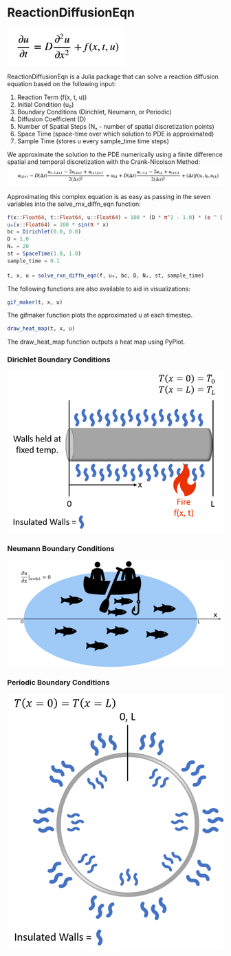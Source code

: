# ReactionDiffusionEqn
![Diffusion Equation](https://github.com/SimonEnsemble/RxnDfn/blob/master/Images/DfnEqnPic.PNG)

ReactionDiffusionEqn is a Julia package that can solve a reaction diffusion equation based on the following input:
1. Reaction Term (f(x, t, u))
2. Initial Condition (u₀)
3. Boundary Conditions (Dirichlet, Neumann, or Periodic)
4. Diffusion Coefficient (D)
5. Number of Spatial Steps (Nₓ - number of spatial discretization points)
6. Space Time (space-time over which solution to PDE is approximated)
7. Sample Time (stores u every sample_time time steps)

We approximate the solution to the PDE numerically using a finite difference spatial and temporal discretization with the Crank-Nicolson Method:
![Crank-Nicolson Equation](https://github.com/SimonEnsemble/RxnDfn/blob/master/Images/Crank-NicolsonEqnPic.PNG)

Approximating this complex equation is as easy as passing in the seven variables into the solve_rnx_diffn_eqn function:
```Julia
f(x::Float64, t::Float64, u::Float64) = 100 * (D * π^2 - 1.0) * (e ^ (-t)  * sin(π * x))
u₀(x::Float64) = 100 * sin(π * x)
bc = Dirichlet(0.0, 0.0)
D = 1.0
Nₓ = 20
st = SpaceTime(1.0, 1.0)
sample_time = 0.1

t, x, u = solve_rxn_diffn_eqn(f, u₀, bc, D, Nₓ, st, sample_time)
```

The following functions are also available to aid in visualizations:
```Julia
gif_maker(t, x, u)
```
The gifmaker function plots the approximated u at each timestep.

```Julia
draw_heat_map(t, x, u)
```
The draw_heat_map function outputs a heat map using PyPlot.

### Dirichlet Boundary Conditions
![Dirichlet Heat Transfer](https://github.com/SimonEnsemble/RxnDfn/blob/master/Images/DirichletHeatTransferPic.png)

### Neumann Boundary Conditions
![Neumann Fish Boundary Conditions](https://github.com/SimonEnsemble/RxnDfn/blob/master/Images/NeumannFishPic.png)

### Periodic Boundary Conditions
![Periodic Thin Ring Example](https://github.com/SimonEnsemble/RxnDfn/blob/master/Images/PeriodicRingPic.png)
